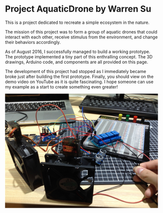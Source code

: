 # Project AquaticDrone by Warren Su

This is a project dedicated to recreate a simple ecosystem in the nature.

The mission of this project was to form a group of aquatic drones that could interact with each other, receive stimulus from the environment, and change their behaviors accordingly.

As of August 2016, I successfully managed to build a working prototype. The prototype implemented a tiny part of this enthralling concept. The 3D drawings, Arduino code, and components are all provided on this page.

The development of this project had stopped as I immediately became broke just after building the first prototype. Finally, you should view on the demo video on YouTube as it is quite fascinating. I hope someone can use my example as a start to create something even greater!

![alt text](https://raw.githubusercontent.com/WarrenSu0115/AquaticDrone/master/images/Fan%20Test.jpg)
